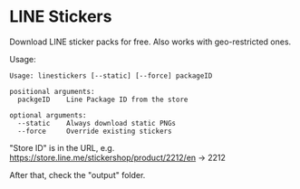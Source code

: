 # LINE Stickers

Download LINE sticker packs for free. Also works with geo-restricted ones.

Usage:

```
Usage: linestickers [--static] [--force] packageID

positional arguments:
  packgeID    Line Package ID from the store

optional arguments:
  --static    Always download static PNGs
  --force     Override existing stickers
```

"Store ID" is in the URL, e.g. https://store.line.me/stickershop/product/2212/en -> 2212

After that, check the "output" folder.
